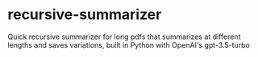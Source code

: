 # recursive-summarizer

Quick recursive summarizer for long pdfs that summarizes at different lengths and saves variations, built in Python with OpenAI's gpt-3.5-turbo
